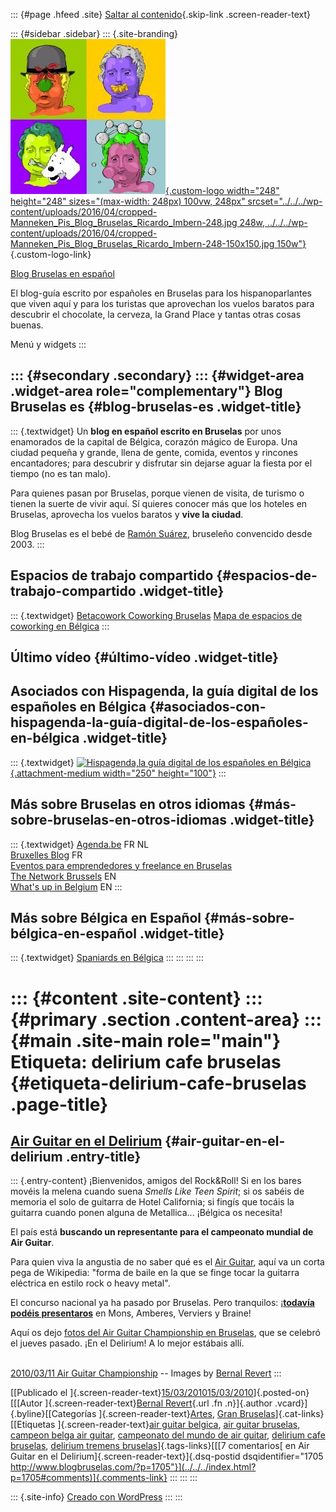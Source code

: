 ::: {#page .hfeed .site}
[Saltar al contenido](index.html#content){.skip-link
.screen-reader-text}

::: {#sidebar .sidebar}
::: {.site-branding}
[![](../../../wp-content/uploads/2016/04/cropped-Manneken_Pis_Blog_Bruselas_Ricardo_Imbern-248.jpg){.custom-logo
width="248" height="248" sizes="(max-width: 248px) 100vw, 248px"
srcset="../../../wp-content/uploads/2016/04/cropped-Manneken_Pis_Blog_Bruselas_Ricardo_Imbern-248.jpg 248w, ../../../wp-content/uploads/2016/04/cropped-Manneken_Pis_Blog_Bruselas_Ricardo_Imbern-248-150x150.jpg 150w"}](../../../index.html){.custom-logo-link}

[Blog Bruselas en español](../../../index.html)

El blog-guía escrito por españoles en Bruselas para los hispanoparlantes
que viven aquí y para los turistas que aprovechan los vuelos baratos
para descubrir el chocolate, la cerveza, la Grand Place y tantas otras
cosas buenas.

Menú y widgets
:::

::: {#secondary .secondary}
::: {#widget-area .widget-area role="complementary"}
Blog Bruselas es {#blog-bruselas-es .widget-title}
----------------

::: {.textwidget}
Un **blog en español escrito en Bruselas** por unos enamorados de la
capital de Bélgica, corazón mágico de Europa. Una ciudad pequeña y
grande, llena de gente, comida, eventos y rincones encantadores; para
descubrir y disfrutar sin dejarse aguar la fiesta por el tiempo (no es
tan malo).

Para quienes pasan por Bruselas, porque vienen de visita, de turismo o
tienen la suerte de vivir aquí. Sí quieres conocer más que los hoteles
en Bruselas, aprovecha los vuelos baratos y **vive la ciudad**.

Blog Bruselas es el bebé de [Ramón Suárez](http://www.ramonsuarez.com),
bruseleño convencido desde 2003.
:::

Espacios de trabajo compartido {#espacios-de-trabajo-compartido .widget-title}
------------------------------

::: {.textwidget}
[Betacowork Coworking Bruselas](http://www.betacowork.com) [Mapa de
espacios de coworking en Bélgica](http://coworkingbelgium.com)
:::

Último vídeo {#último-vídeo .widget-title}
------------

Asociados con Hispagenda, la guía digital de los españoles en Bélgica {#asociados-con-hispagenda-la-guía-digital-de-los-españoles-en-bélgica .widget-title}
---------------------------------------------------------------------

::: {.textwidget}
[![Hispagenda,la guía digital de los españoles en
Bélgica](../../../wp-content/uploads/2010/04/Hispagenda-250px.gif "Hispagenda, la guía digital de los españoles en Bélgica"){.attachment-medium
width="250" height="100"}](http://www.hispagenda.com)
:::

Más sobre Bruselas en otros idiomas {#más-sobre-bruselas-en-otros-idiomas .widget-title}
-----------------------------------

::: {.textwidget}
[Agenda.be](http://www.agenda.be) FR NL\
[Bruxelles Blog](http://www.bxlblog.be/) FR\
[Eventos para emprendedores y freelance en
Bruselas](http://www.betacowork.com/events/)\
[The Network
Brussels](http://groups.yahoo.com/group/TheNetworkBrussels/) EN\
[What\'s up in Belgium](http://www.whatsupin.be/) EN
:::

Más sobre Bélgica en Español {#más-sobre-bélgica-en-español .widget-title}
----------------------------

::: {.textwidget}
[Spaniards en Bélgica](http://www.spaniards.es/paises/belgica)
:::
:::
:::
:::

::: {#content .site-content}
::: {#primary .section .content-area}
::: {#main .site-main role="main"}
Etiqueta: delirium cafe bruselas {#etiqueta-delirium-cafe-bruselas .page-title}
================================

[Air Guitar en el Delirium](../../../index.html?p=1705) {#air-guitar-en-el-delirium .entry-title}
-------------------------------------------------------

::: {.entry-content}
¡Bienvenidos, amigos del Rock&Roll! Si en los bares movéis la melena
cuando suena *Smells Like Teen Spirit*; si os sabéis de memoria el solo
de guitarra de Hotel California; si fingís que tocáis la guitarra cuando
ponen alguna de Metallica... ¡Bélgica os necesita!

El país está **buscando un representante para el campeonato mundial de
Air Guitar**.

Para quien viva la angustia de no saber qué es el [Air
Guitar](http://en.wikipedia.org/wiki/Air_guitar), aquí va un corta pega
de Wikipedia: "forma de baile en la que se finge tocar la guitarra
eléctrica en estilo rock o heavy metal".

El concurso nacional ya ha pasado por Bruselas. Pero tranquilos:
¡**[todavía podéis
presentaros](http://www.airguitarbelgium.com/fr/championnat-2010/)** en
Mons, Amberes, Verviers y Braine!

Aquí os dejo [fotos del Air Guitar Championship en
Bruselas](http://www.photoshelter.com/c/bernalrevert/gallery/2010-03-11-Air-Guitar-Championship/G00004pZrJbUkwOQ/ "Photos Air Guitar Belgium - Brussels round"),
que se celebró el jueves pasado. ¡En el Delirium! A lo mejor estábais
allí.

\
[2010/03/11 Air Guitar
Championship](http://www.photoshelter.com/c/bernalrevert/gallery/2010-03-11-Air-Guitar-Championship/G00004pZrJbUkwOQ)
-- Images by [Bernal Revert](http://www.photoshelter.com/c/bernalrevert)
:::

[[Publicado el
]{.screen-reader-text}[15/03/201015/03/2010](../../../index.html?p=1705)]{.posted-on}[[[Autor
]{.screen-reader-text}[Bernal
Revert](../../../index.html?author=30){.url .fn .n}]{.author
.vcard}]{.byline}[[Categorías
]{.screen-reader-text}[Artes](../../category/artes/index.html), [Gran
Bruselas](../../category/gran-bruselas/index.html)]{.cat-links}[[Etiquetas
]{.screen-reader-text}[air guitar
belgica](../air-guitar-belgica/index.html), [air guitar
bruselas](../air-guitar-bruselas/index.html), [campeon belga air
guitar](../campeon-belga-air-guitar/index.html), [campeonato del mundo
de air guitar](../campeonato-del-mundo-de-air-guitar/index.html),
[delirium cafe bruselas](index.html), [delirium tremens
bruselas](../delirium-tremens-bruselas/index.html)]{.tags-links}[[[7
comentarios[ en Air Guitar en el
Delirium]{.screen-reader-text}]{.dsq-postid
dsqidentifier="1705 http://www.blogbruselas.com/?p=1705"}](../../../index.html?p=1705#comments)]{.comments-link}
:::
:::
:::

::: {.site-info}
[Creado con WordPress](https://es.wordpress.org/)
:::
:::
